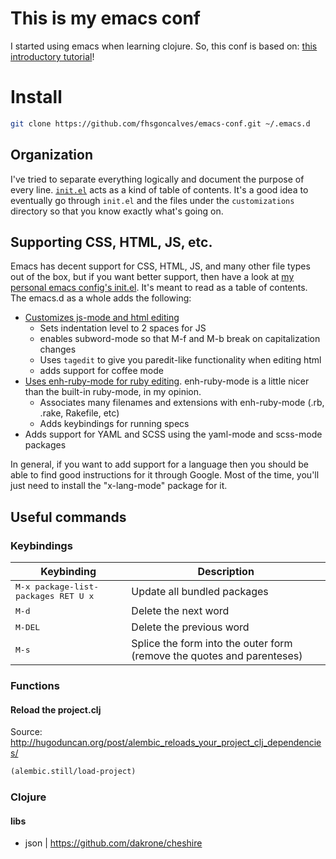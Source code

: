 # This is my emacs conf

I started using emacs when learning clojure. So, this conf is based on:
[this introductory tutorial](http://www.braveclojure.com/basic-emacs/)!


# Install
```sh
git clone https://github.com/fhsgoncalves/emacs-conf.git ~/.emacs.d
```

## Organization

I've tried to separate everything logically and document the purpose
of every line. [`init.el`](./init.el) acts as a kind of table of
contents.  It's a good idea to eventually go through `init.el` and the
files under the `customizations` directory so that you know exactly
what's going on.

## Supporting CSS, HTML, JS, etc.

Emacs has decent support for CSS, HTML, JS, and many other file types out of the box, but if you want better support, then have a look at [my personal emacs config's init.el](https://github.com/flyingmachine/emacs.d/blob/master/init.el). It's meant to read as a table of contents. The emacs.d as a whole adds the following:

* [Customizes js-mode and html editing](https://github.com/flyingmachine/emacs.d/blob/master/customizations/setup-js.el)
    * Sets indentation level to 2 spaces for JS
    * enables subword-mode so that M-f and M-b break on capitalization changes
    * Uses `tagedit` to give you paredit-like functionality when editing html
    * adds support for coffee mode
* [Uses enh-ruby-mode for ruby editing](https://github.com/flyingmachine/emacs.d/blob/master/customizations/setup-ruby.el). enh-ruby-mode is a little nicer than the built-in ruby-mode, in my opinion.
    * Associates many filenames and extensions with enh-ruby-mode (.rb, .rake, Rakefile, etc)
    * Adds keybindings for running specs
* Adds support for YAML and SCSS using the yaml-mode and scss-mode packages

In general, if you want to add support for a language then you should be able to find good instructions for it through Google. Most of the time, you'll just need to install the "x-lang-mode" package for it.

## Useful commands

### Keybindings

Keybinding         | Description
-------------------|------------------------------------------------------------
<kbd>M-x package-list-packages RET U x</kbd> | Update all bundled packages
<kbd>M-d</kbd> | Delete the next word
<kbd>M-DEL</kbd> | Delete the previous word
<kbd>M-s</kbd> | Splice the form into the outer form (remove the quotes and parenteses)


### Functions

#### Reload the project.clj
Source: http://hugoduncan.org/post/alembic_reloads_your_project_clj_dependencies/
```clojure
(alembic.still/load-project)
```

### Clojure

#### libs
- json  | https://github.com/dakrone/cheshire